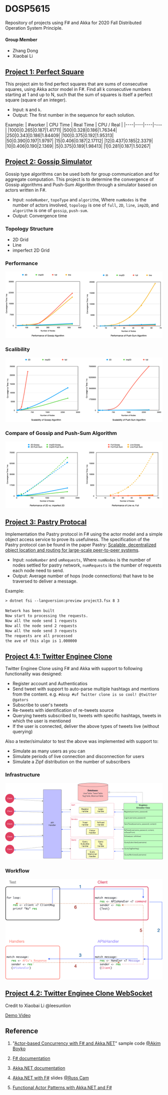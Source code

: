 # DOSP5615
Repository of projects using F# and Akka for 2020 Fall Distributed Operation System Principle.

#### Group Member
- Zhang Dong
- Xiaobai Li

## [Project 1: Perfect Square](https://github.com/zdong1995/DOSP5615/tree/master/Project1)

This project aim to find perfect squares that are sums of consecutive squares, using Akka actor model in F#. Find all k consecutive numbers starting at 1 and up to N, such that the sum of squares is itself a perfect square (square of an integer).

- Input: `N` and `k`.
- Output: The first number in the sequence for each solution.

Example:
| #worker | CPU Time | Real Time | CPU / Real |
|----|----|----|----|
|1000|0.265|0.187|1.41711|
|500|0.328|0.186|1.76344|
|250|0.343|0.186|1.84409|
|100|0.375|0.192|1.95313|
|50|0.390|0.197|1.9797|
|15|0.406|0.187|2.17112|
|12|0.437|0.185|2.3379|
|10|0.406|0.190|2.1369|
|5|0.375|0.189|1.98413|
|1|0.281|0.187|1.50267|

## [Project 2: Gossip Simulator](https://github.com/zdong1995/DOSP5615/tree/master/Project2)

Gossip type algorithms can be used both for group communication and for aggregate computation. This project is to determine the convergence of Gossip algorithms and Push-Sum Algorithm through a simulator based on actors written in F#.

- Input: `nodeNumber`, `topoType` and `algorithm`, Where `numNodes` is the number of actors involved, `topology` is one of `full`, `2D`, `line`, `imp2D`,  and `algorithm` is one of `gossip`, `push-sum`.
- Output: Convergence time

### Topology Structure
- 2D Grid
- Line
- imperfect 2D Grid

### Performance
![](https://github.com/zdong1995/DOSP5615/blob/master/Project2/img/performance.png)

### Scalibility
![](https://github.com/zdong1995/DOSP5615/blob/master/Project2/img/scalibility.png)

### Compare of Gossip and Push-Sum Algorithm
![](https://github.com/zdong1995/DOSP5615/blob/master/Project2/img/Compare.png)

## [Project 3: Pastry Protocal](https://github.com/zdong1995/DOSP5615/tree/twitter/Project3)

Implementation the Pastry protocol in F# using the actor model and a simple object access service to prove its usefulness. The specification of the Pastry protocol can be found in the paper Pastry: [Scalable, decentralized object location and routing for large-scale peer-to-peer systems](http://rowstron.azurewebsites.net/PAST/pastry.pdf).


- Input: `nodeNumber` and `umRequests`, Where `numNodes` is the number of nodes settled for pastry network, `numRequests` is the number of requests each node need to send.
- Output: Average number of hops (node connections) that have to be traversed to deliver a message.

Example:
```shell
> dotnet fsi --langversion:preview project3.fsx 8 3

Network has been built
Now start to processing the requests.
Now all the node send 1 requests
Now all the node send 2 requests
Now all the node send 3 requests
The requests are all processed
the ave of this algo is 1.000000
```

## [Project 4.1: Twitter Enginee Clone](https://github.com/zdong1995/DOSP5615/tree/twitter/Project4.1)

Twitter Enginee Clone using F# and Akka with support to following functionality was designed:
- Register account and Authenticatios
- Send tweet with support to auto-parse multiple hashtags and mentions from the content. e.g. `#dosp #uf Twitter clone is so cool! @twitter @gators`
- Subscribe to user's tweets
- Re-tweets with identification of re-tweets source
- Querying tweets subscribed to, tweets with specific hashtags, tweets in which the user is mentioned
- If the user is connected, deliver the above types of tweets live (without querying)

Also a tester/simulator to test the above was implemented with support to:
- Simulate as many users as you can
- Simulate periods of live connection and disconnection for users
- Simulate a Zipf distribution on the number of subscribers

### Infrastructure
![](https://github.com/zdong1995/DOSP5615/blob/twitter/Project4.1/img/Infra.jpg)

### Workflow
![](https://github.com/zdong1995/DOSP5615/blob/master/Project4.1/img/Workflow.jpg)

## [Project 4.2: Twitter Enginee Clone WebSocket](https://github.com/zdong1995/DOSP5615/tree/twitter/Project4.2)

Credit to Xiaobai Li @leesunlion

[Demo Video](https://www.youtube.com/watch?v=_NDVHhxO5DQ&feature=youtu.be)

## Reference
1. "[Actor-based Concurrency with F# and Akka.NET](https://gist.github.com/akimboyko/e58e4bfbba3e9a551f05)" sample code [@Akim Boyko](https://gist.github.com/akimboyko)

2. [F# documentation](https://docs.microsoft.com/en-us/dotnet/fsharp/)

3. [Akka.NET documentation](https://getakka.net/articles/intro/what-is-akka.html)

4. [Akka.NET with F#](https://russcam.github.io/fsharp-akka-talk/#/intro) slides [@Russ Cam](https://twitter.com/forloop)

5. [Functional Actor Patterns with Akka.NET and F#](https://mikhail.io/2016/03/functional-actor-patterns-with-akkadotnet-and-fsharp/)